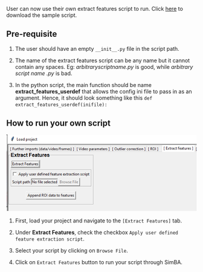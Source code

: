 User can now use their own extract features script to run. Click [here](https://osf.io/cmkub/) to download the sample script.

## Pre-requisite

1. The user should have an empty `__init__.py` file in the script path.

2. The name of the extract features script can be any name but it cannot contain any spaces. Eg: *arbitraryscriptname.py* is good, while *arbitrary script name .py* is bad.

3. In the python script, the main function should be name **extract_features_userdef** that allows the config ini file to pass in as an argument. Hence,
it should look something like this `def extract_features_userdef(inifile):`

## How to run your own script

![](/images/extractfusrdef.PNG)

1. First, load your project and navigate to the `[Extract Features]` tab.

2. Under **Extract Features**, check the checkbox `Apply user defined feature extraction script`.

3. Select your script by clicking on `Browse File`.

4. Click on `Extract Features` button to run your script through SimBA.

